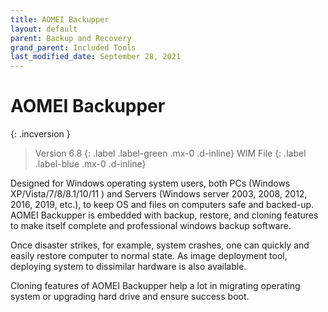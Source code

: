 ```yaml
---
title: AOMEI Backupper
layout: default
parent: Backup and Recovery
grand_parent: Included Tools
last_modified_date: September 28, 2021
---
```


# AOMEI Backupper


{: .incversion }
> Version 6.8
> {: .label .label-green .mx-0 .d-inline}
> WIM File
> {: .label .label-blue .mx-0 .d-inline}

Designed for Windows operating system users, both PCs (Windows XP/Vista/7/8/8.1/10/11 ) and Servers (Windows server 2003, 2008, 2012, 2016, 2019, etc.), to keep OS and files on computers safe and backed-up. AOMEI Backupper is embedded with backup, restore, and cloning features to make itself complete and professional windows backup software.

Once disaster strikes, for example, system crashes, one can quickly and easily restore computer to normal state. As image deployment tool, deploying system to dissimilar hardware is also available.

Cloning features of AOMEI Backupper help a lot in migrating operating system or upgrading hard drive and ensure success boot.
